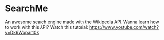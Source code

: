# SearchMe
An awesome search engine made with the Wikipedia API. Wanna learn how to work with this API? Watch this tutorial: https://www.youtube.com/watch?v=Dk6Wopar10k
